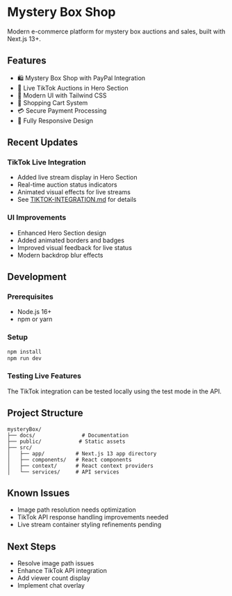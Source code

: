 # Mystery Box Shop

Modern e-commerce platform for mystery box auctions and sales, built with Next.js 13+.

## Features

- 🛍️ Mystery Box Shop with PayPal Integration
- 🎥 Live TikTok Auctions in Hero Section
- 🎨 Modern UI with Tailwind CSS
- 🛒 Shopping Cart System
- 💳 Secure Payment Processing
- 📱 Fully Responsive Design

## Recent Updates

### TikTok Live Integration
- Added live stream display in Hero Section
- Real-time auction status indicators
- Animated visual effects for live streams
- See [TIKTOK-INTEGRATION.md](./docs/TIKTOK-INTEGRATION.md) for details

### UI Improvements
- Enhanced Hero Section design
- Added animated borders and badges
- Improved visual feedback for live status
- Modern backdrop blur effects

## Development

### Prerequisites
- Node.js 16+
- npm or yarn

### Setup
```bash
npm install
npm run dev
```

### Testing Live Features
The TikTok integration can be tested locally using the test mode in the API.

## Project Structure

```
mysteryBox/
├── docs/               # Documentation
├── public/            # Static assets
├── src/
│   ├── app/          # Next.js 13 app directory
│   ├── components/   # React components
│   ├── context/      # React context providers
│   └── services/     # API services
```

## Known Issues
- Image path resolution needs optimization
- TikTok API response handling improvements needed
- Live stream container styling refinements pending

## Next Steps
- Resolve image path issues
- Enhance TikTok API integration
- Add viewer count display
- Implement chat overlay

